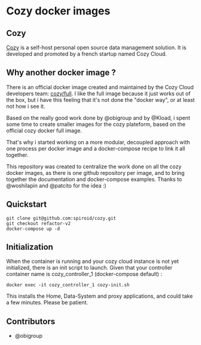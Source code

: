 # Cozy docker images

## Cozy

[Cozy](https://cozy.io) is a self-host personal open source data management solution. It is developed and promoted by a french startup named Cozy Cloud.

## Why another docker image ?

There is an official docker image created and maintained by the Cozy Cloud developers team: [cozy/full](https://hub.docker.com/r/cozy/full/). I like the full image because it just works out of the box, but i have this feeling that it's not done the "docker way", or at least not how i see it.

Based on the really good work done by @obigroup and by @Kload, i spent some time to create smaller images for the cozy plateform, based on the official cozy docker full image.

That's why i started working on a more modular, decoupled approach with one process per docker image and a docker-compose recipe to link it all together.

This repository was created to centralize the work done on all the cozy docker images, as there is one github repository per image, and to bring together the documentation and docker-compose examples. Thanks to @woshilapin and @patcito for the idea  :)


## Quickstart

```
git clone git@github.com:spiroid/cozy.git
git checkout refactor-v2
docker-compose up -d
```

## Initialization

When the container is running and your cozy cloud instance is not yet initialized, there is an init script to launch.
Given that your controller container name is cozy_controller_1 (docker-compose default) :

```
docker exec -it cozy_controller_1 cozy-init.sh
```

This installs the Home, Data-System and proxy applications, and could take a few minutes. Please be patient.


## Contributors

 * @obigroup
